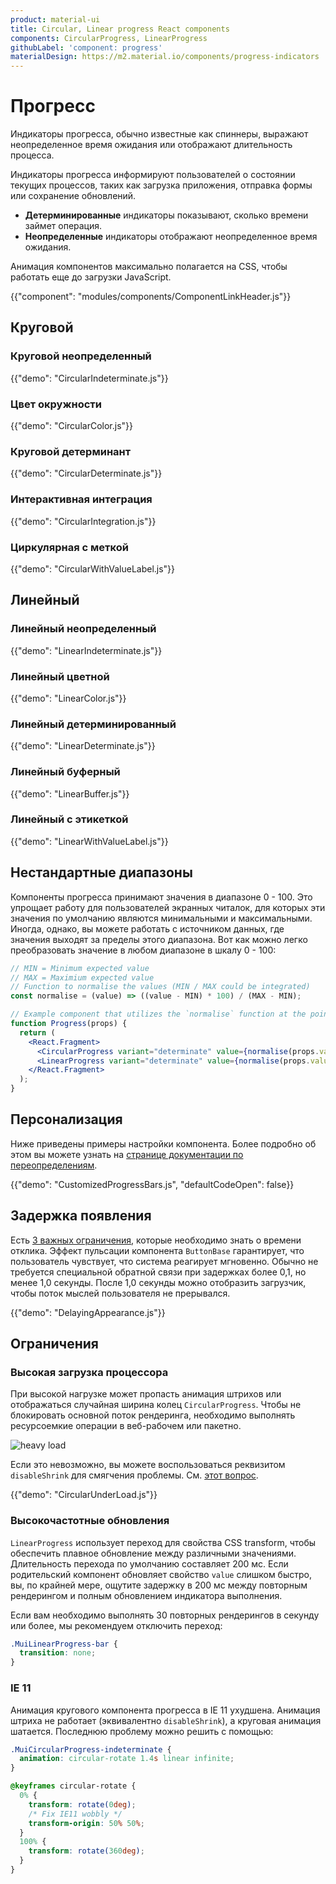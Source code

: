 ```yaml
---
product: material-ui
title: Circular, Linear progress React components
components: CircularProgress, LinearProgress
githubLabel: 'component: progress'
materialDesign: https://m2.material.io/components/progress-indicators
---
```


# Прогресс <meta data-oversett="" data-original-text="Progress">

<p class="description">Индикаторы прогресса, обычно известные как спиннеры, выражают неопределенное время ожидания или отображают длительность процесса.</p>

Индикаторы прогресса информируют пользователей о состоянии текущих процессов, таких как загрузка приложения, отправка формы или сохранение обновлений.

-   **Детерминированные** индикаторы показывают, сколько времени займет операция.
-   **Неопределенные** индикаторы отображают неопределенное время ожидания.

Анимация компонентов максимально полагается на CSS, чтобы работать еще до загрузки JavaScript.

{{"component": "modules/components/ComponentLinkHeader.js"}}

## Круговой <meta data-oversett="" data-original-text="Circular">

### Круговой неопределенный <meta data-oversett="" data-original-text="Circular indeterminate">

{{"demo": "CircularIndeterminate.js"}}

### Цвет окружности <meta data-oversett="" data-original-text="Circular color">

{{"demo": "CircularColor.js"}}

### Круговой детерминант <meta data-oversett="" data-original-text="Circular determinate">

{{"demo": "CircularDeterminate.js"}}

### Интерактивная интеграция <meta data-oversett="" data-original-text="Interactive integration">

{{"demo": "CircularIntegration.js"}}

### Циркулярная с меткой <meta data-oversett="" data-original-text="Circular with label">

{{"demo": "CircularWithValueLabel.js"}}

## Линейный <meta data-oversett="" data-original-text="Linear">

### Линейный неопределенный <meta data-oversett="" data-original-text="Linear indeterminate">

{{"demo": "LinearIndeterminate.js"}}

### Линейный цветной <meta data-oversett="" data-original-text="Linear color">

{{"demo": "LinearColor.js"}}

### Линейный детерминированный <meta data-oversett="" data-original-text="Linear determinate">

{{"demo": "LinearDeterminate.js"}}

### Линейный буферный <meta data-oversett="" data-original-text="Linear buffer">

{{"demo": "LinearBuffer.js"}}

### Линейный с этикеткой <meta data-oversett="" data-original-text="Linear with label">

{{"demo": "LinearWithValueLabel.js"}}

## Нестандартные диапазоны <meta data-oversett="" data-original-text="Non-standard ranges">

Компоненты прогресса принимают значения в диапазоне 0 - 100. Это упрощает работу для пользователей экранных читалок, для которых эти значения по умолчанию являются минимальными и максимальными. Иногда, однако, вы можете работать с источником данных, где значения выходят за пределы этого диапазона. Вот как можно легко преобразовать значение в любом диапазоне в шкалу 0 - 100:

```jsx
// MIN = Minimum expected value
// MAX = Maximium expected value
// Function to normalise the values (MIN / MAX could be integrated)
const normalise = (value) => ((value - MIN) * 100) / (MAX - MIN);

// Example component that utilizes the `normalise` function at the point of render.
function Progress(props) {
  return (
    <React.Fragment>
      <CircularProgress variant="determinate" value={normalise(props.value)} />
      <LinearProgress variant="determinate" value={normalise(props.value)} />
    </React.Fragment>
  );
}
```

## Персонализация <meta data-oversett="" data-original-text="Customization">

Ниже приведены примеры настройки компонента. Более подробно об этом вы можете узнать на [странице документации по переопределениям](/material-ui/customization/how-to-customize/).

{{"demo": "CustomizedProgressBars.js", "defaultCodeOpen": false}}

## Задержка появления <meta data-oversett="" data-original-text="Delaying appearance">

Есть [3 важных ограничения](https://www.nngroup.com/articles/response-times-3-important-limits/), которые необходимо знать о времени отклика. Эффект пульсации компонента `ButtonBase` гарантирует, что пользователь чувствует, что система реагирует мгновенно. Обычно не требуется специальной обратной связи при задержках более 0,1, но менее 1,0 секунды. После 1,0 секунды можно отобразить загрузчик, чтобы поток мыслей пользователя не прерывался.

{{"demo": "DelayingAppearance.js"}}

## Ограничения <meta data-oversett="" data-original-text="Limitations">

### Высокая загрузка процессора <meta data-oversett="" data-original-text="High CPU load">

При высокой нагрузке может пропасть анимация штрихов или отображаться случайная ширина колец `CircularProgress`. Чтобы не блокировать основной поток рендеринга, необходимо выполнять ресурсоемкие операции в веб-рабочем или пакетно.

![heavy load](/static/images/progress/heavy-load.gif)

Если это невозможно, вы можете воспользоваться реквизитом `disableShrink` для смягчения проблемы. См. [этот вопрос](https://github.com/mui/material-ui/issues/10327).

{{"demo": "CircularUnderLoad.js"}}

### Высокочастотные обновления <meta data-oversett="" data-original-text="High frequency updates">

`LinearProgress` использует переход для свойства CSS transform, чтобы обеспечить плавное обновление между различными значениями. Длительность перехода по умолчанию составляет 200 мс. Если родительский компонент обновляет свойство `value` слишком быстро, вы, по крайней мере, ощутите задержку в 200 мс между повторным рендерингом и полным обновлением индикатора выполнения.

Если вам необходимо выполнять 30 повторных рендерингов в секунду или более, мы рекомендуем отключить переход:

```css
.MuiLinearProgress-bar {
  transition: none;
}
```

### IE 11 <meta data-oversett="" data-original-text="IE 11">

Анимация кругового компонента прогресса в IE 11 ухудшена. Анимация штриха не работает (эквивалентно `disableShrink`), а круговая анимация шатается. Последнюю проблему можно решить с помощью:

```css
.MuiCircularProgress-indeterminate {
  animation: circular-rotate 1.4s linear infinite;
}

@keyframes circular-rotate {
  0% {
    transform: rotate(0deg);
    /* Fix IE11 wobbly */
    transform-origin: 50% 50%;
  }
  100% {
    transform: rotate(360deg);
  }
}
```
